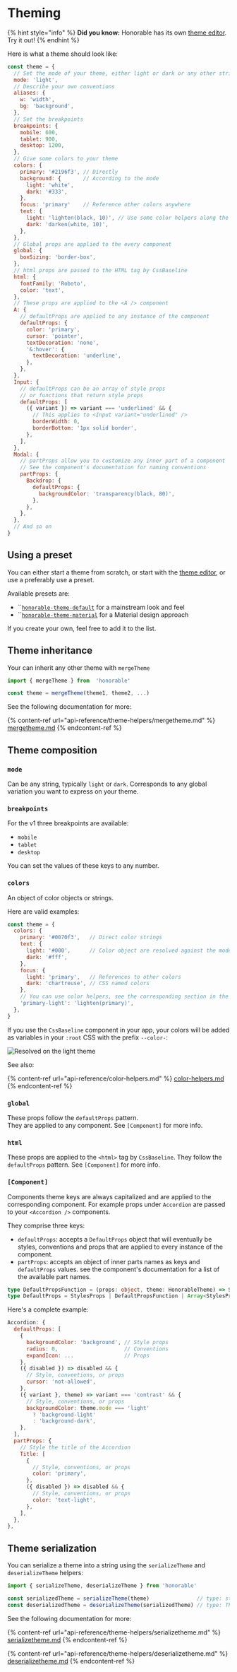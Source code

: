 # Theming

{% hint style="info" %}
**Did you know:** Honorable has its own [theme editor](https://designer.honorable.design). Try it out!
{% endhint %}

Here is what a theme should look like:

```javascript
const theme = {
  // Set the mode of your theme, either light or dark or any other string
  mode: 'light',
  // Describe your own conventions
  aliases: {
    w: 'width',
    bg: 'background',
  },
  // Set the breakpoints
  breakpoints: {
    mobile: 600,
    tablet: 900,
    desktop: 1200,
  },
  // Give some colors to your theme
  colors: {
    primary: '#2196f3', // Directly
    background: {       // According to the mode
      light: 'white',
      dark: '#333',
    },
    focus: 'primary'    // Reference other colors anywhere
    text: {
      light: 'lighten(black, 10)', // Use some color helpers along the way
      dark: 'darken(white, 10)',
    },
  },
  // Global props are applied to the every component
  global: {
    boxSizing: 'border-box',
  },
  // html props are passed to the HTML tag by CssBaseline
  html: {
    fontFamily: 'Roboto',
    color: 'text',
  },
  // These props are applied to the <A /> component
  A: {
    // defaultProps are applied to any instance of the component
    defaultProps: {
      color: 'primary',
      cursor: 'pointer',
      textDecoration: 'none',
      '&:hover': {
        textDecoration: 'underline',
      },
    },
  },
  Input: {
    // defaultProps can be an array of style props
    // or functions that return style props
    defaultProps: [
      ({ variant }) => variant === 'underlined' && {
        // This applies to <Input variant="underlined" />
        borderWidth: 0,
        borderBottom: '1px solid border',
      },
    ],
  },
  Modal: {
    // partProps allow you to customize any inner part of a component
    // See the component's documentation for naming conventions
    partProps: {
      Backdrop: {
        defaultProps: {
          backgroundColor: 'transparency(black, 80)',
        },
      },
    },
  },
  // And so on
}

```

## Using a preset

You can either start a theme from scratch, or start with the [theme editor](https://design.honorable.design), or use a preferably use a  preset.

Available presets are:

* ``[`honorable-theme-default`](https://www.npmjs.com/package/honorable-theme-default) for a mainstream look and feel
* ``[`honorable-theme-material`](https://www.npmjs.com/package/honorable-theme-material) for a Material design approach

If you create your own, feel free to add it to the list.

## Theme inheritance

Your can inherit any other theme with `mergeTheme`

```javascript
import { mergeTheme } from  'honorable'

const theme = mergeTheme(theme1, theme2, ...)
```

See the following documentation for more:

{% content-ref url="api-reference/theme-helpers/mergetheme.md" %}
[mergetheme.md](api-reference/theme-helpers/mergetheme.md)
{% endcontent-ref %}

## Theme composition

### `mode`

Can be any string, typically `light` or `dark`. Corresponds to any global variation you want to express on your theme.

### `breakpoints`

For the v1 three breakpoints are available:

* `mobile`
* `tablet`
* `desktop`

You can set the values of these keys to any number.

### `colors`

An object of color objects or strings.

Here are valid examples:

```javascript
const theme = {
  colors: {
    primary: '#0070f3',   // Direct color strings
    text: {
      light: '#000',      // Color object are resolved against the mode
      dark: '#fff',
    },
    focus: {
      light: 'primary',   // References to other colors
      dark: 'chartreuse', // CSS named colors
    },
    // You can use color helpers, see the corresponding section in the docs
    'primary-light': 'lighten(primary)',
  },
}
```

If you use the `CssBaseline` component in your app, your colors will be added as variables in your `:root` CSS with the prefix `--color-`:

![Resolved on the light theme](<.gitbook/assets/Screenshot 2022-04-13 at 14.48.49.png>)

See also:

{% content-ref url="api-reference/color-helpers.md" %}
[color-helpers.md](api-reference/color-helpers.md)
{% endcontent-ref %}

### `global`

These props follow the `defaultProps` pattern. \
They are applied to any component.  See `[Component]` for more info.

### `html`

These props are applied to the `<html>` tag by `CssBaseline`. They follow the `defaultProps` pattern. See `[Component]` for more info.

### `[Component]`

Components theme keys are always capitalized and are applied to the corresponding component. For example props under `Accordion` are passed to your `<Accordion />` components.

They comprise three keys:

* `defaultProps`: accepts a `DefaultProps` object that will eventually be styles, conventions and props that are applied to every instance of the component.
* `partProps`: accepts an object of inner parts names as keys and `defaultProps` values. see the component's documentation for a list of the available part names.

```typescript
type DefaultPropsFunction = (props: object, theme: HonorableTheme) => StylesProps
type DefaultProps = StylesProps | DefaultPropsFunction | Array<StylesProps | DefaultPropsFunction>
```

Here's a complete example:

```javascript
Accordion: {
  defaultProps: [
    {
      backgroundColor: 'background', // Style props
      radius: 0,                     // Conventions
      expandIcon: ...                // Props
    },
    ({ disabled }) => disabled && {
      // Style, conventions, or props
      cursor: 'not-allowed',
    },
    ({ variant }, theme) => variant === 'contrast' && {
      // Style, conventions, or props
      backgroundColor: theme.mode === 'light'
        ? 'background-light'
        : 'background-dark',
    },
  ],
  partProps: {
    // Style the title of the Accordion
    Title: [
      {
        // Style, conventions, or props
        color: 'primary',
      },
      ({ disabled }) => disabled && {
        // Style, conventions, or props
        color: 'text-light',
      },
    ],
  },
},
```

## Theme serialization

You can serialize a theme into a string using the `serializeTheme` and `deserializeTheme` helpers:

```javascript
import { serializeTheme, deserializeTheme } from 'honorable'

const serializedTheme = serializeTheme(theme)               // type: string
const deserializedTheme = deserializeTheme(serializedTheme) // type: Theme
```

See the following documentation for more:

{% content-ref url="api-reference/theme-helpers/serializetheme.md" %}
[serializetheme.md](api-reference/theme-helpers/serializetheme.md)
{% endcontent-ref %}

{% content-ref url="api-reference/theme-helpers/deserializetheme.md" %}
[deserializetheme.md](api-reference/theme-helpers/deserializetheme.md)
{% endcontent-ref %}
